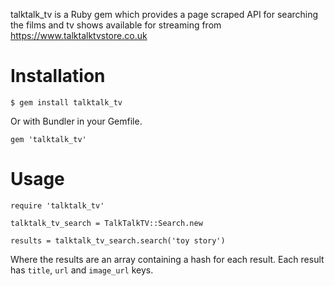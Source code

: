 talktalk\_tv is a Ruby gem which provides a page scraped API for
searching the films and tv shows available for streaming from
https://www.talktalktvstore.co.uk

# Installation

    $ gem install talktalk_tv

Or with Bundler in your Gemfile.

    gem 'talktalk_tv'

# Usage

    require 'talktalk_tv'

    talktalk_tv_search = TalkTalkTV::Search.new
    
    results = talktalk_tv_search.search('toy story')
    
Where the results are an array containing a hash for each result. Each
result has `title`, `url` and `image_url` keys.
